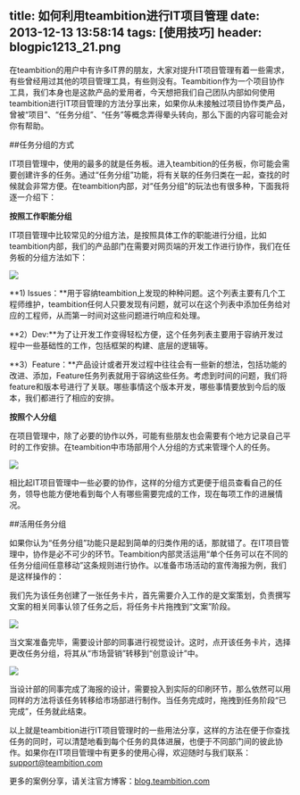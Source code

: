title: 如何利用teambition进行IT项目管理
date: 2013-12-13 13:58:14
tags: [使用技巧]
header: blogpic1213_21.png
---
在teambition的用户中有许多IT界的朋友，大家对提升IT项目管理有着一些需求，有些曾经用过其他的项目管理工具，有些则没有。Teambition作为一个项目协作工具，我们本身也是这款产品的爱用者，今天想把我们自己团队内部如何使用teambition进行IT项目管理的方法分享出来，如果你从未接触过项目协作类产品，曾被“项目”、“任务分组”、“任务”等概念弄得晕头转向，那么下面的内容可能会对你有帮助。

##任务分组的方式

IT项目管理中，使用的最多的就是任务板。进入teambition的任务板，你可能会需要创建许多的任务。通过“任务分组”功能，将有关联的任务归类在一起，查找的时候就会非常方便。在teambition内部，对“任务分组”的玩法也有很多种，下面我将逐一介绍下：

**按照工作职能分组**

IT项目管理中比较常见的分组方法，是按照具体工作的职能进行分组，比如teambition内部，我们的产品部门在需要对网页端的开发工作进行协作，我们在任务板的分组方法如下：

![](/image/1216_1.jpg)

**1) Issues：**用于容纳teambition上发现的种种问题。这个列表主要有几个工程师维护，teambition任何人只要发现有问题，就可以在这个列表中添加任务给对应的工程师，从而第一时间对这些问题进行响应和处理。 

**2）Dev:**为了让开发工作变得轻松方便，这个任务列表主要用于容纳开发过程中一些基础性的工作，包括框架的构建、底层的逻辑等。 

**3）Feature：**产品设计或者开发过程中往往会有一些新的想法，包括功能的改进、添加，Feature任务列表就用于容纳这些任务。考虑到时间的问题，我们将feature和版本号进行了关联。哪些事情这个版本开发，哪些事情要放到今后的版本，我们都进行了相应的安排。

**按照个人分组**

在项目管理中，除了必要的协作以外，可能有些朋友也会需要有个地方记录自己平时的工作安排。在teambition中市场部用个人分组的方式来管理个人的任务。

![](/image/1216_2.jpg)

相比起IT项目管理中一些必要的协作，这样的分组方式更便于组员查看自己的任务，领导也能方便地看到每个人有哪些需要完成的工作，现在每项工作的进展情况。

##活用任务分组

如果你认为“任务分组”功能只是起到简单的归类作用的话，那就错了。在IT项目管理中，协作是必不可少的环节。Teambition内部灵活运用“单个任务可以在不同的任务分组间任意移动”这条规则进行协作。以准备市场活动的宣传海报为例，我们是这样操作的：

我们先为该任务创建了一张任务卡片，首先需要介入工作的是文案策划，负责撰写文案的相关同事认领了任务之后，将任务卡片拖拽到“文案”阶段。

![](/image/blog插图1.jpg)

当文案准备完毕，需要设计部的同事进行视觉设计。这时，点开该任务卡片，选择更改任务分组，将其从“市场营销”转移到“创意设计”中。

![](/image/blog插图2.jpg)

当设计部的同事完成了海报的设计，需要投入到实际的印刷环节，那么依然可以用同样的方法将该任务转移给市场部进行制作。当任务完成时，拖拽到任务阶段“已完成”，任务就此结束。

以上就是teambition进行IT项目管理时的一些用法分享，这样的方法在便于你查找任务的同时，可以清楚地看到每个任务的具体进展，也便于不同部门间的彼此协作。如果你在IT项目管理中有更多的使用心得，欢迎随时与我们联系：[support@teambition.com](mailto:support@teambition.com)

更多的案例分享，请关注官方博客：[blog.teambition.com](http://blog.teambition.com/)